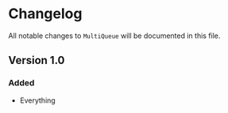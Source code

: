 # Changelog

All notable changes to `MultiQueue` will be documented in this file.

## Version 1.0

### Added
- Everything
